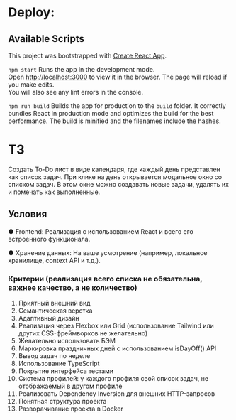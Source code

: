 # Deploy: 

## Available Scripts
This project was bootstrapped with [Create React App](https://github.com/facebook/create-react-app).

`npm start`
Runs the app in the development mode.\
Open [http://localhost:3000](http://localhost:3000) to view it in the browser.
The page will reload if you make edits.\
You will also see any lint errors in the console.

`npm run build`
Builds the app for production to the `build` folder.
It correctly bundles React in production mode and optimizes the build for the best performance.
The build is minified and the filenames include the hashes.

# ТЗ

Создать To-Do лист в виде календаря, где каждый день представлен как список задач.
При клике на день открывается модальное окно со списком задач. В этом окне можно
создавать новые задачи, удалять их и помечать как выполненные.
## Условия
● Frontend: Реализация с использованием React и всего его встроенного
функционала. 

● Хранение данных: На ваше усмотрение (например, локальное хранилище,
context API и т.д.).

### Критерии (реализация всего списка не обязательна, важнее качество, а не количество)
1. Приятный внешний вид
2. Семантическая верстка
3. Адаптивный дизайн
4. Реализация через Flexbox или Grid (использование Tailwind или других
CSS-фреймворков не желательно)
5. Желательно использовать БЭМ
6. Маркировка праздничных дней с использованием isDayOff() API
7. Вывод задач по неделе
8. Использование TypeScript
9. Покрытие интерфейса тестами
10. Система профилей: у каждого профиля свой список задач, не отображаемый в
другом профиле
11. Реализовать Dependency Inversion для внешних HTTP-запросов
12. Понятная структура проекта
13. Разворачивание проекта в Docker
